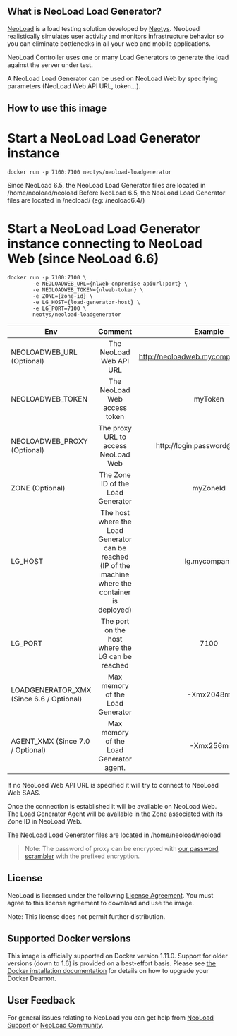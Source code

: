 What is NeoLoad Load Generator?
--------------------------
[NeoLoad](https://www.neotys.com/redirect/redirect.php?target=overview) is a load testing solution developed by [Neotys](https://www.neotys.com). NeoLoad realistically simulates user activity and monitors infrastructure behavior so you can eliminate bottlenecks in all your web and mobile applications.

NeoLoad Controller uses one or many Load Generators to generate the load against the server under test.

A NeoLoad Load Generator can be used on NeoLoad Web by specifying parameters (NeoLoad Web API URL, token...).

How to use this image
--------------------------
Start a NeoLoad Load Generator instance
=================

    docker run -p 7100:7100 neotys/neoload-loadgenerator

Since NeoLoad 6.5, the NeoLoad Load Generator files are located in /home/neoload/neoload
Before NeoLoad 6.5, the NeoLoad Load Generator files are located in /neoload<VERSION>/ (eg: /neoload6.4/)

Start a NeoLoad Load Generator instance connecting to NeoLoad Web (since NeoLoad 6.6)
=================

    docker run -p 7100:7100 \
            -e NEOLOADWEB_URL={nlweb-onpremise-apiurl:port} \
            -e NEOLOADWEB_TOKEN={nlweb-token} \
            -e ZONE={zone-id} \
            -e LG_HOST={load-generator-host} \
            -e LG_PORT=7100 \
            neotys/neoload-loadgenerator


| Env | Comment | Example |
| ------------------------ | :---------------------------------------------: | :----------------: |
| NEOLOADWEB_URL (Optional) | The NeoLoad Web API URL | http://neoloadweb.mycompany.com:1081 |
| NEOLOADWEB_TOKEN | The NeoLoad Web access token | myToken |
| NEOLOADWEB_PROXY (Optional) | The proxy URL to access NeoLoad Web | http://login:password@myproxy |
| ZONE (Optional) | The Zone ID of the Load Generator | myZoneId |
| LG_HOST | The host where the Load Generator can be reached (IP of the machine where the container is deployed) | lg.mycompany |
| LG_PORT | The port on the host where the LG can be reached | 7100 |
| LOADGENERATOR_XMX (Since 6.6 / Optional) | Max memory of the Load Generator | -Xmx2048m |
| AGENT_XMX (Since 7.0 / Optional) | Max memory of the Load Generator agent. | -Xmx256m |

If no NeoLoad Web API URL is specified it will try to connect to NeoLoad Web SAAS.


Once the connection is established it will be available on NeoLoad Web.
The Load Generator Agent will be available in the Zone associated with its Zone ID in NeoLoad Web.

The NeoLoad Load Generator files are located in /home/neoload/neoload

> Note: The password of proxy can be encrypted with [our password scrambler](https://www.neotys.com/redirect/redirect.php?target=docpage&reference=passwordscrambler) with the prefixed encryption.


License
---------
NeoLoad is licensed under the following [License Agreement](https://www.neotys.com/redirect/redirect.php?target=eula). You must agree to this license agreement to download and use the image.

Note: This license does not permit further distribution.

Supported Docker versions
--------------------------------
This image is officially supported on Docker version 1.11.0.
Support for older versions (down to 1.6) is provided on a best-effort basis.
Please see [the Docker installation documentation](https://docs.docker.com/installation/) for details on how to upgrade your Docker Deamon.

User Feedback
------------------
For general issues relating to NeoLoad you can get help from [NeoLoad Support](https://www.neotys.com/redirect/redirect.php?target=support.global) or [NeoLoad Community](https://www.neotys.com/redirect/redirect.php?target=answers).